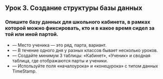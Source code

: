 ## Урок 3. Создание структуры базы данных

### **Опишите базу данных для школьного кабинета, в рамках которой можно фиксировать, кто и в какое время сидел за той или иной партой.**

* — Место ученика — это ряд, парта, вариант.
* — В течение одного дня у разных классов бывает несколько уроков.
* — Создайте минимум 3 таблицы: «Кабинет», «Ученик» и сводная таблица, где отображаются парты и ученики.
* — Используйте поля «началоурока» и «конецурока» с типом данных TimeStamp.

